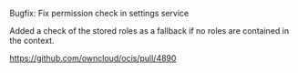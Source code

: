Bugfix: Fix permission check in settings service

Added a check of the stored roles as a fallback if no roles are contained in the context.

https://github.com/owncloud/ocis/pull/4890
